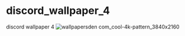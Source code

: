 # discord_wallpaper_4
discord wallpaper 4
![wallpapersden com_cool-4k-pattern_3840x2160](https://user-images.githubusercontent.com/95661009/152578932-aefea1fd-0a5b-4f49-a832-5383d922d47a.jpg)
